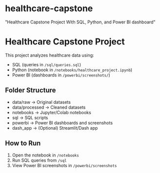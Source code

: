 # healthcare-capstone
"Healthcare Capstone Project With SQL, Python, and Power BI dashboard"
# Healthcare Capstone Project

This project analyzes healthcare data using:
- SQL (queries in `/sql/queries.sql`)
- Python (notebook in `/notebooks/healthcare_project.ipynb`)
- Power BI (dashboards in `/powerbi/screenshots/`)

## Folder Structure
- data/raw → Original datasets
- data/processed → Cleaned datasets
- notebooks → Jupyter/Colab notebooks
- sql → SQL scripts
- powerbi → Power BI dashboards and screenshots
- dash_app → (Optional) Streamlit/Dash app

## How to Run
1. Open the notebook in `/notebooks`
2. Run SQL queries from `/sql`
3. View Power BI screenshots in `/powerbi/screenshots`

